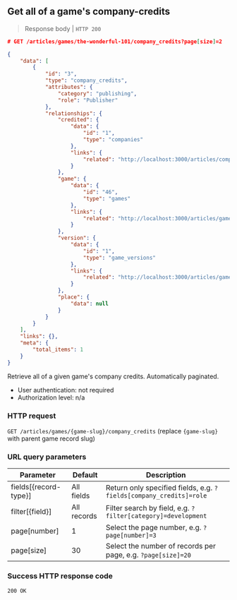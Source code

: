 ## Get all of a game's company-credits

> Response body | `HTTP 200`

```JSON
# GET /articles/games/the-wonderful-101/company_credits?page[size]=2

{
    "data": [
        {
            "id": "3",
            "type": "company_credits",
            "attributes": {
                "category": "publishing",
                "role": "Publisher"
            },
            "relationships": {
                "credited": {
                    "data": {
                        "id": "1",
                        "type": "companies"
                    },
                    "links": {
                        "related": "http://localhost:3000/articles/companies/nintendo-co-ltd"
                    }
                },
                "game": {
                    "data": {
                        "id": "46",
                        "type": "games"
                    },
                    "links": {
                        "related": "http://localhost:3000/articles/games/the-wonderful-101"
                    }
                },
                "version": {
                    "data": {
                        "id": "1",
                        "type": "game_versions"
                    },
                    "links": {
                        "related": "http://localhost:3000/articles/game_versions/1"
                    }
                },
                "place": {
                    "data": null
                }
            }
        }
    ],
    "links": {},
    "meta": {
        "total_items": 1
    }
}
```

Retrieve all of a given game's company credits. Automatically paginated.

* User authentication: not required
* Authorization level: n/a

### HTTP request

`GET /articles/games/{game-slug}/company_credits` (replace `{game-slug}` with parent game record slug)

### URL query parameters

Parameter | Default | Description
--------- | ------- | -----------
fields[{record-type}] | All fields | Return only specified fields, e.g. `?fields[company_credits]=role`
filter[{field}] | All records | Filter search by field, e.g. `?filter[category]=development`
page[number] | 1 | Select the page number, e.g. `?page[number]=3`
page[size] | 30 | Select the number of records per page, e.g. `?page[size]=20`

### Success HTTP response code

`200 OK`
